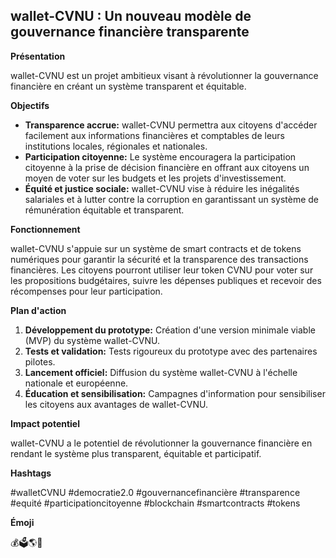 



  

  ## wallet-CVNU : Un nouveau modèle de gouvernance financière transparente

**Présentation**

wallet-CVNU est un projet ambitieux visant à révolutionner la gouvernance financière en créant un système transparent et équitable. 

**Objectifs**

* **Transparence accrue:**  wallet-CVNU permettra aux citoyens d'accéder facilement aux informations financières et comptables de leurs institutions locales, régionales et nationales. 
* **Participation citoyenne:**  Le système encouragera la participation citoyenne à la prise de décision financière en offrant aux citoyens un moyen de voter sur les budgets et les projets d'investissement.
* **Équité et justice sociale:**  wallet-CVNU vise à réduire les inégalités salariales et à lutter contre la corruption en garantissant un système de rémunération équitable et transparent.

**Fonctionnement**

wallet-CVNU s'appuie sur un système de smart contracts et de tokens numériques pour garantir la sécurité et la transparence des transactions financières. Les citoyens pourront utiliser leur token CVNU pour voter sur les propositions budgétaires, suivre les dépenses publiques et recevoir des récompenses pour leur participation.

**Plan d'action**

1. **Développement du prototype:**  Création d'une version minimale viable (MVP) du système wallet-CVNU.
2. **Tests et validation:**  Tests rigoureux du prototype avec des partenaires pilotes.
3. **Lancement officiel:**  Diffusion du système wallet-CVNU à l'échelle nationale et européenne.
4. **Éducation et sensibilisation:**  Campagnes d'information pour sensibiliser les citoyens aux avantages de wallet-CVNU.

**Impact potentiel**

wallet-CVNU a le potentiel de révolutionner la gouvernance financière en rendant le système plus transparent, équitable et participatif.

**Hashtags**

#walletCVNU #democratie2.0 #gouvernancefinancière #transparence #equité #participationcitoyenne #blockchain #smartcontracts #tokens

**Émoji**

💰🗳️🌎🤝


